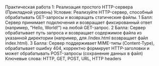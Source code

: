 Практическая работа 1: Реализация простого HTTP-сервера
(Прикладной уровень)
Условие:
Реализуйте HTTP-сервер, способный обрабатывать GET-запросы и возвращать статические файлы.
1 Балл:
Сервер принимает подключения и возвращает фиксированный ответ (например, "Hello, World!") на любой GET-запрос.
2 Балла:
Сервер обрабатывает путь запроса и возвращает содержимое файла из указанной директории (например, для /index.html возвращает файл index.html).
3 Балла:
Сервер поддерживает MIME-типы (Content-Type), обрабатывает ошибку 404, корректно формирует HTTP-заголовки и может обрабатывать POST-запросы (сохранение данных в файл)
Ключевые слова: HTTP, GET, POST, URL, HTTP headers
